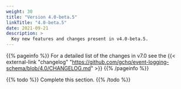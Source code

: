 ```yaml
---
weight: 30
title: "Version 4.0-beta.5"
linkTitle: "4.0-beta.5"
date: 2021-09-21
description: >
  Key new features and changes present in v4.0-beta.5.
---
```


{{% pageinfo %}}
For a detailed list of the changes in v7.0 see the {{< external-link "changelog" "https://github.com/gchq/event-logging-schema/blob/4.0/CHANGELOG.md" >}} 
{{% /pageinfo %}}

{{% todo %}}
Complete this section.
{{% /todo %}}

